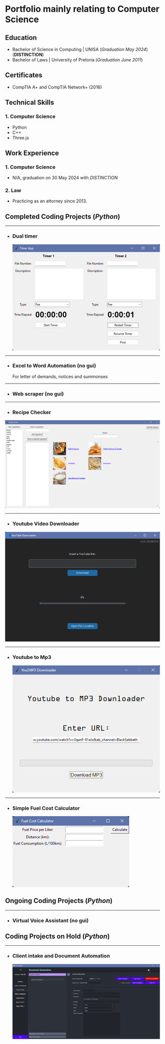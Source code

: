 # Portfolio mainly relating to Computer Science

## Education
- Bachelor of Science in Computing | UNISA (_Graduation May 2024_)(**DISTINCTION**)
- Bachelor of Laws | University of Pretoria (_Graduation June 2011_)

## Certificates 
- CompTIA A+ and CompTIA Network+ (2016)

## Technical Skills
### 1. Computer Science
- Python
- C++
- Three.js

## Work Experience 
### 1. Computer Science
- N/A, graduation on 30 May 2024 with _DISTINCTION_

### 2. Law
- Practicing as an attorney since 2013.

## Completed Coding Projects (_Python_)
____
- ### Dual timer

  ![1](/img/screenshot.100.png)

____

- ### Excel to Word Automation  (no gui)
  For letter of demands, notices and summonses

____
- ### Web scraper (no gui)

____
- ### Recipe Checker

![1](/img/screenshot.109.png)
____
- ### Youtube Video Downloader

![1](/img/screenshot.99.png)

____
- ### Youtube to Mp3

  ![1](/img/screenshot.110.png)

____
- ### Simple Fuel Cost Calculator

  ![1](/img/screenshot.108.png)

## Ongoing Coding Projects (_Python_)

____
- ### Virtual Voice Assistant (no gui)

## Coding Projects on Hold (_Python_)

____
- ### Client intake and Document Automation

  ![1](/img/screenshot.111.png)
